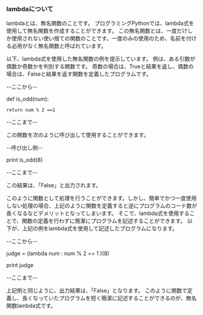﻿### lambdaについて

lambdaとは、無名関数のことです。
プログラミングPythonでは、lambda式を使用して無名関数を作成することができます。
この無名関数とは、一度だけしか使用されない使い捨ての関数のことです。一度のみの使用のため、名前を付ける必用がなく無名関数と呼ばれています。

以下、lambda式を使用した無名関数の例を提示しています。
例は、ある引数が偶数か奇数かを判別する関数です。
奇数の場合は、Trueと結果を返し、偶数の場合は、Falseと結果を返す関数を定義したプログラムです。

--ここから--

def is_odd(num):

    return num % 2 ==1

--ここまで--

この関数を次のように呼び出して使用することができます。

--呼び出し例--

print is_odd(8)  

--ここまで--

この結果は、「False」と出力されます。


このように関数として処理を行うことができます。しかし、簡単でかつ一度使用しない処理の場合、上記のように関数を定義すると逆にプログラムのコード数が長くなるなどデメリットとなってしまいます。
そこで、lambda式を使用することで、関数の定義を行わずに簡潔にプログラムを記述することができます。
以下が、上記の例をlambda式を使用して記述したプログラムになります。

--ここから--

judge = (lambda num : num % 2 == 1 )(8)

print judge

--ここまで--

上記例と同じように、出力結果は、「False」となります。
このように関数で定義し、長くなっていたプログラムを短く簡潔に記述することができるのが、無名関数lambda式です。
